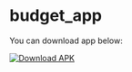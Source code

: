 # budget_app

You can download app below:

[![Download APK](https://img.shields.io/badge/Download-APK-blue?logo=android&logoColor=white)](https://github.com/tomrat04/budget_app/releases/download/0.4.2/app-release.apk)
